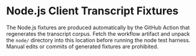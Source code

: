 # Node.js Client Transcript Fixtures

The Node.js fixtures are produced automatically by the GitHub Action that
regenerates the transcript corpus. Fetch the workflow artifact and unpack the
`node/` directory into this location before running the node test harness.
Manual edits or commits of generated fixtures are prohibited.
